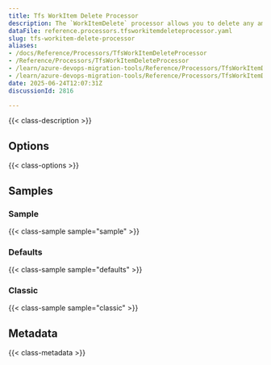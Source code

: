 ```yaml
---
title: Tfs WorkItem Delete Processor
description: The `WorkItemDelete` processor allows you to delete any amount of work items that meet the query. **DANGER:** This is not a recoverable action and should be use with extream caution.
dataFile: reference.processors.tfsworkitemdeleteprocessor.yaml
slug: tfs-workitem-delete-processor
aliases:
- /docs/Reference/Processors/TfsWorkItemDeleteProcessor
- /Reference/Processors/TfsWorkItemDeleteProcessor
- /learn/azure-devops-migration-tools/Reference/Processors/TfsWorkItemDeleteProcessor
- /learn/azure-devops-migration-tools/Reference/Processors/TfsWorkItemDeleteProcessor/index.md
date: 2025-06-24T12:07:31Z
discussionId: 2816

---
```

{{< class-description >}}

## Options

{{< class-options >}}

## Samples

### Sample

{{< class-sample sample="sample" >}}

### Defaults

{{< class-sample sample="defaults" >}}

### Classic

{{< class-sample sample="classic" >}}

## Metadata

{{< class-metadata >}}
